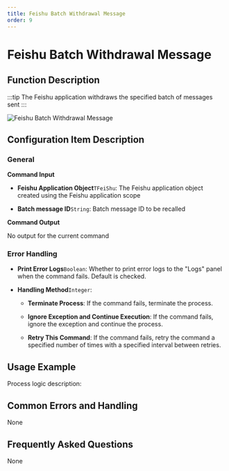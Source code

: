 ```yaml
---
title: Feishu Batch Withdrawal Message
order: 9
---
```


# Feishu Batch Withdrawal Message

## Function Description

:::tip 
The Feishu application withdraws the specified batch of messages sent
:::

![Feishu Batch Withdrawal Message](../../../assets/Feishu%20Batch%20Withdrawal%20Message_command.png)

## Configuration Item Description

### General

**Command Input**

- **Feishu Application Object**`TFeiShu`: The Feishu application object created using the Feishu application scope

- **Batch message ID**`String`: Batch message ID to be recalled


**Command Output**

No output for the current command

### Error Handling

- **Print Error Logs**`Boolean`: Whether to print error logs to the "Logs" panel when the command fails. Default is checked. 

- **Handling Method**`Integer`:

    - **Terminate Process**: If the command fails, terminate the process.

    - **Ignore Exception and Continue Execution**: If the command fails, ignore the exception and continue the process.

    - **Retry This Command**: If the command fails, retry the command a specified number of times with a specified interval between retries.

## Usage Example

Process logic description:

## Common Errors and Handling

None

## Frequently Asked Questions

None

